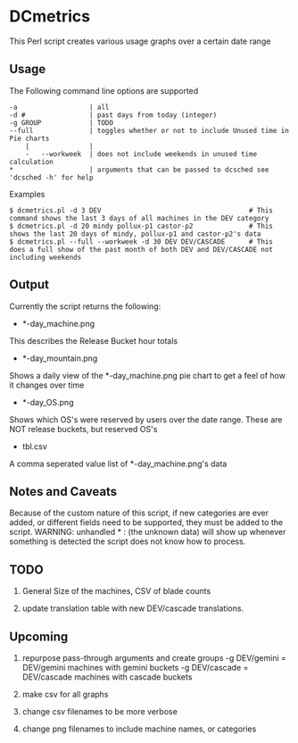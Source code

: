 DCmetrics
=============

This Perl script creates various usage graphs over a certain date range

Usage
-------

The Following command line options are supported

	-a 					| all
	-d #  				| past days from today (integer)
	-g GROUP			| TODO
	--full				| toggles whether or not to include Unused time in Pie charts
		|				|
		-	--workweek	| does not include weekends in unused time calculation
	*					| arguments that can be passed to dcsched see 'dcsched -h' for help

Examples

	$ dcmetrics.pl -d 3 DEV										# This command shows the last 3 days of all machines in the DEV category
	$ dcmetrics.pl -d 20 mindy pollux-p1 castor-p2 				# This shows the last 20 days of mindy, pollux-p1 and castor-p2's data
	$ dcmetrics.pl --full --workweek -d 30 DEV DEV/CASCADE 		# This does a full show of the past month of both DEV and DEV/CASCADE not including weekends

Output
-------

Currently the script returns the following:

* *-day_machine.png

This describes the Release Bucket hour totals

* *-day_mountain.png

Shows a daily view of the *-day_machine.png pie chart to get a feel of how it changes over time

* *-day_OS.png

Shows which OS's were reserved by users over the date range. These are NOT release buckets, but reserved OS's

* tbl.csv

A comma seperated value list of *-day_machine.png's data

Notes and Caveats
-------
Because of the custom nature of this script, if new categories are ever added, or different fields need to be supported, they must be added to the script. 
	WARNING: unhandled * : (the unknown data)
will show up whenever something is detected the script does not know how to process. 

TODO
------------

1. General Size of the machines, CSV of blade counts

2. update translation table with new DEV/cascade translations. 

Upcoming
------------

1. repurpose pass-through arguments and create groups 
	-g DEV/gemini  = DEV/gemini machines with gemini buckets
	-g DEV/cascade = DEV/cascade machines with cascade buckets
	
2. make csv for all graphs
3. change csv filenames to be more verbose
4. change png filenames to include machine names, or categories
 





